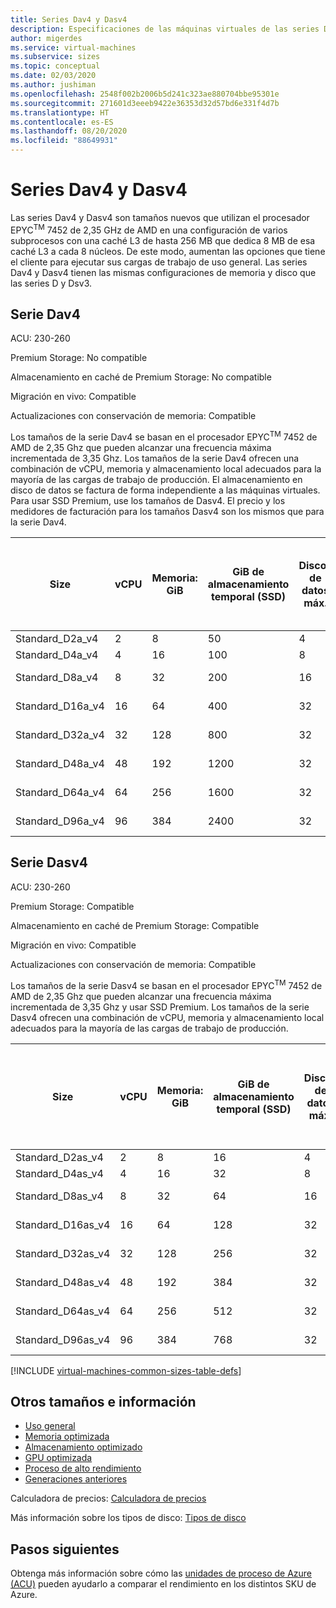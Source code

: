 ```yaml
---
title: Series Dav4 y Dasv4
description: Especificaciones de las máquinas virtuales de las series Dav4 y Dasv4.
author: migerdes
ms.service: virtual-machines
ms.subservice: sizes
ms.topic: conceptual
ms.date: 02/03/2020
ms.author: jushiman
ms.openlocfilehash: 2548f002b2006b5d241c323ae880704bbe95301e
ms.sourcegitcommit: 271601d3eeeb9422e36353d32d57bd6e331f4d7b
ms.translationtype: HT
ms.contentlocale: es-ES
ms.lasthandoff: 08/20/2020
ms.locfileid: "88649931"
---
```

# <a name="dav4-and-dasv4-series"></a>Series Dav4 y Dasv4

Las series Dav4 y Dasv4 son tamaños nuevos que utilizan el procesador EPYC<sup>TM</sup> 7452 de 2,35 GHz de AMD en una configuración de varios subprocesos con una caché L3 de hasta 256 MB que dedica 8 MB de esa caché L3 a cada 8 núcleos. De este modo, aumentan las opciones que tiene el cliente para ejecutar sus cargas de trabajo de uso general. Las series Dav4 y Dasv4 tienen las mismas configuraciones de memoria y disco que las series D y Dsv3.

## <a name="dav4-series"></a>Serie Dav4

ACU: 230-260

Premium Storage: No compatible

Almacenamiento en caché de Premium Storage: No compatible

Migración en vivo: Compatible

Actualizaciones con conservación de memoria: Compatible

Los tamaños de la serie Dav4 se basan en el procesador EPYC<sup>TM</sup> 7452 de AMD de 2,35 Ghz que pueden alcanzar una frecuencia máxima incrementada de 3,35 Ghz. Los tamaños de la serie Dav4 ofrecen una combinación de vCPU, memoria y almacenamiento local adecuados para la mayoría de las cargas de trabajo de producción. El almacenamiento en disco de datos se factura de forma independiente a las máquinas virtuales. Para usar SSD Premium, use los tamaños de Dasv4. El precio y los medidores de facturación para los tamaños Dasv4 son los mismos que para la serie Dav4.

| Size | vCPU | Memoria: GiB | GiB de almacenamiento temporal (SSD) | Discos de datos máx. | Rendimiento máximo de almacenamiento temporal: IOPS / MBps de lectura / MBps de escritura | Nº máx. NIC | Ancho de banda de red esperado (Mbps) |
|-----|-----|-----|-----|-----|-----|-----|-----|
| Standard_D2a_v4 |  2  | 8  | 50  | 4  | 3000 / 46 / 23   | 2 | 1000 |
| Standard_D4a_v4 |  4  | 16 | 100 | 8  | 6000 / 93 / 46   | 2 | 2000 |
| Standard_D8a_v4 |  8  | 32 | 200 | 16 | 12000 / 187 / 93 | 4 | 4000 |
| Standard_D16a_v4|  16 | 64 | 400 |32  | 24000 / 375 / 187 |8 | 8000 |
| Standard_D32a_v4|  32 | 128| 800 | 32 | 48000 / 750 / 375 |8 | 16000 |
| Standard_D48a_v4| 48 | 192| 1200 | 32 | 96000 / 1000 / 500 | 8 | 24000 |
| Standard_D64a_v4| 64 | 256 | 1600 | 32 | 96000 / 1000 / 500 | 8 | 30000 |
| Standard_D96a_v4| 96 | 384 | 2400 | 32 | 96000 / 1000 / 500 | 8 | 30000 |

## <a name="dasv4-series"></a>Serie Dasv4

ACU:  230-260

Premium Storage: Compatible

Almacenamiento en caché de Premium Storage: Compatible

Migración en vivo: Compatible

Actualizaciones con conservación de memoria: Compatible

Los tamaños de la serie Dasv4 se basan en el procesador EPYC<sup>TM</sup> 7452 de AMD de 2,35 Ghz que pueden alcanzar una frecuencia máxima incrementada de 3,35 Ghz y usar SSD Premium. Los tamaños de la serie Dasv4 ofrecen una combinación de vCPU, memoria y almacenamiento local adecuados para la mayoría de las cargas de trabajo de producción.

| Size | vCPU | Memoria: GiB | GiB de almacenamiento temporal (SSD) | Discos de datos máx. | Rendimiento máximo de almacenamiento temporal y en caché: IOPS / MBps (tamaño de caché en GiB) | Rendimiento máximo del disco sin almacenamiento en la caché: IOPS / MBps | Nº máx. NIC | Ancho de banda de red esperado (Mbps) |
|-----|-----|-----|-----|-----|-----|-----|-----|-----|
| Standard_D2as_v4|2|8|16|4|4000/32 (50)|3200/48|2 | 1000 |
| Standard_D4as_v4|4|16|32|8|8000/64 (100)|6400/96|2 | 2000 |
| Standard_D8as_v4|8|32|64|16|16000/128 (200)|12800/192|4 | 4000 |
| Standard_D16as_v4|16|64|128|32|32 000 / 255 (400)|25600/384|8 | 8000 |
| Standard_D32as_v4|32|128|256|32|64 000 / 510 (800)|51200/768|8 | 16000 |
| Standard_D48as_v4|48|192|384|32|96000/1020 (1200)|76800/1148|8 | 24000 |
| Standard_D64as_v4|64|256|512|32|128000/1020 (1600)|80000/1200|8 | 30000 | 
| Standard_D96as_v4|96|384|768|32|192000/1020 (2400)|80000/1200|8 | 30000 |

[!INCLUDE [virtual-machines-common-sizes-table-defs](../../includes/virtual-machines-common-sizes-table-defs.md)]

## <a name="other-sizes-and-information"></a>Otros tamaños e información

- [Uso general](sizes-general.md)
- [Memoria optimizada](sizes-memory.md)
- [Almacenamiento optimizado](sizes-storage.md)
- [GPU optimizada](sizes-gpu.md)
- [Proceso de alto rendimiento](sizes-hpc.md)
- [Generaciones anteriores](sizes-previous-gen.md)

Calculadora de precios: [Calculadora de precios](https://azure.microsoft.com/pricing/calculator/)

Más información sobre los tipos de disco: [Tipos de disco](./disks-types.md#ultra-disk)

## <a name="next-steps"></a>Pasos siguientes

Obtenga más información sobre cómo las [unidades de proceso de Azure (ACU)](acu.md) pueden ayudarlo a comparar el rendimiento en los distintos SKU de Azure.